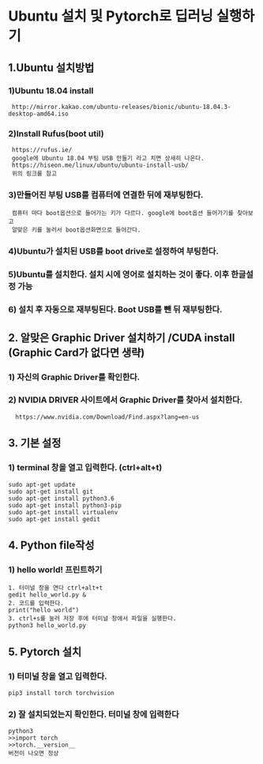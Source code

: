 # Ubuntu 설치 및 Pytorch로 딥러닝 실행하기
## 1.Ubuntu 설치방법
### 1)Ubuntu 18.04 install
     http://mirror.kakao.com/ubuntu-releases/bionic/ubuntu-18.04.3-desktop-amd64.iso

### 2)Install Rufus(boot util)
     https://rufus.ie/
     google에 Ubuntu 18.04 부팅 USB 만들기 라고 치면 상세히 나온다.
     https://hiseon.me/linux/ubuntu/ubuntu-install-usb/ 
     위의 링크를 참고
### 3)만들어진 부팅 USB를 컴퓨터에 연결한 뒤에 재부팅한다.
     컴퓨터 마다 boot옵션으로 들어가는 키가 다르다. google에 boot옵션 들어가기를 찾아보고
     알맞은 키를 눌러서 boot옵션화면으로 들어간다.
### 4)Ubuntu가 설치된 USB를 boot drive로 설정하여 부팅한다.

### 5)Ubuntu를 설치한다. 설치 시에 영어로 설치하는 것이 좋다. 이후 한글설정 가능

### 6) 설치 후 자동으로 재부팅된다. Boot USB를 뺀 뒤 재부팅한다.

## 2. 알맞은 Graphic Driver 설치하기 /CUDA install (Graphic Card가 없다면 생략)
### 1) 자신의 Graphic Driver를 확인한다. 
### 2) NVIDIA DRIVER 사이트에서 Graphic Driver를 찾아서 설치한다.
      https://www.nvidia.com/Download/Find.aspx?lang=en-us
      
## 3. 기본 설정
### 1) terminal 창을 열고 입력한다. (ctrl+alt+t)
    sudo apt-get update
    sudo apt-get install git
    sudo apt-get install python3.6
    sudo apt-get install python3-pip
    sudo apt-get install virtualenv
    sudo apt-get install gedit
## 4. Python file작성
### 1) hello world! 프린트하기
    1. 터미널 창을 연다 ctrl+alt+t
    gedit hello_world.py &
    2. 코드를 입력한다.
    print("hello world")
    3. ctrl+s를 눌러 저장 후에 터미널 창에서 파일을 실행한다.
    python3 hello_world.py
## 5. Pytorch 설치
### 1) 터미널 창을 열고 입력한다.
    pip3 install torch torchvision
### 2) 잘 설치되었는지 확인한다. 터미널 창에 입력한다
    python3
    >>import torch
    >>torch.__version__
    버전이 나오면 정상
    
    
    
